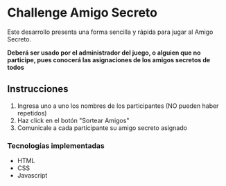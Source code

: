 # Challenge Amigo Secreto

Este desarrollo presenta una forma sencilla y rápida para jugar al Amigo Secreto.

**Deberá ser usado por el administrador del juego, o alguien que no participe, pues conocerá las asignaciones de los amigos secretos de todos**

## Instrucciones

1. Ingresa uno a uno los nombres de los participantes (NO pueden haber repetidos)
2. Haz click en el botón "Sortear Amigos"
3. Comunicale a cada participante su amigo secreto asignado

### Tecnologías implementadas
* HTML
* CSS
* Javascript
